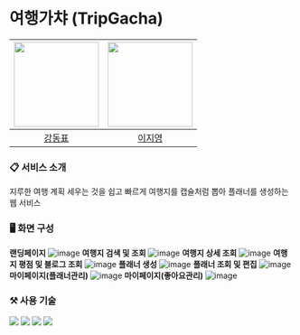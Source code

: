 # 여행가챠 (TripGacha)

| <a href="https://github.com/97Kzone"><img src="https://avatars.githubusercontent.com/u/76652908?v=4" width="150px"></a> | <a href="https://github.com/xkagja2006"><img src="https://avatars.githubusercontent.com/u/28944196?v=4?v=4" width="150px"></a> |
| :--: |:--: |
| [강동표](https://github.com/97Kzone) | [이지영](https://github.com/xkagja2006) 

### 📋 서비스 소개
지루한 여행 계획 세우는 것을 쉽고 빠르게 여행지를 캡슐처럼 뽑아 플래너를 생성하는 웹 서비스

### 🖥️ 화면 구성
**랜딩페이지**
![image](https://github.com/YFASS-EnjoyTrip/.github/assets/76652908/932b4762-f900-4f9d-b334-d01156cec129)
**여행지 검색 및 조회**
![image](https://github.com/YFASS-EnjoyTrip/.github/assets/76652908/b6092e33-ab3c-4c14-94e4-94b55015b974)
**여행지 상세 조회**
![image](https://github.com/YFASS-EnjoyTrip/.github/assets/76652908/efbfb10a-3acc-4896-ae43-9b6030546072)
**여행지 평점 및 블로그 조회**
![image](https://github.com/YFASS-EnjoyTrip/.github/assets/76652908/2f7ec2ea-b985-45f0-a416-5f8aca4c75e4)
**플래너 생성**
![image](https://github.com/YFASS-EnjoyTrip/.github/assets/76652908/c5302d9e-7e4e-4676-b2be-94c5fd60300d)
**플래너 조회 및 편집**
![image](https://github.com/YFASS-EnjoyTrip/.github/assets/76652908/821cdfb4-a2ba-460e-89ab-e9baa23d4b81)
**마이페이지(플래너관리)**
![image](https://github.com/YFASS-EnjoyTrip/.github/assets/76652908/96f6d1eb-c319-4543-9045-74b783587a90)
**마이페이지(좋아요관리)**
![image](https://github.com/YFASS-EnjoyTrip/.github/assets/76652908/0bac5f9d-f71e-4d69-9a09-6f06e1995207)

### ⚒️ 사용 기술
<img src="https://img.shields.io/badge/spring-6DB33F?style=for-the-badge&logo=Spring&logoColor=white">
<img src="https://img.shields.io/badge/Vue-4FC08D?style=for-the-badge&logo=Vue.js&logoColor=white">
<img src="https://img.shields.io/badge/MySQL-4479A1?style=for-the-badge&logo=MySql&logoColor=white">
<img src="https://img.shields.io/badge/amazon S3-569A31?style=for-the-badge&logo=amazons3&logoColor=white">
